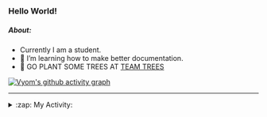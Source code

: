 ### Hello World!

##### About:
- Currently I am a student.
- 🌱 I’m learning how to make better documentation.
- 🌱 GO PLANT SOME TREES AT [TEAM TREES](https://teamtrees.org/)

[![Vyom's github activity graph](https://activity-graph.herokuapp.com/graph?username=Vyvy-vi)](https://github.com/ashutosh00710/github-readme-activity-graph)

---
<details>
  <summary>:zap: My Activity:</summary>
  
<!--START_SECTION:waka-->
![Code Time](http://img.shields.io/badge/Code%20Time-907%20hrs%2019%20mins-blue)

**I'm a Night 🦉** 

```text
🌞 Morning    97 commits     ███░░░░░░░░░░░░░░░░░░░░░░   11.99% 
🌆 Daytime    219 commits    ██████░░░░░░░░░░░░░░░░░░░   27.07% 
🌃 Evening    269 commits    ████████░░░░░░░░░░░░░░░░░   33.25% 
🌙 Night      224 commits    ███████░░░░░░░░░░░░░░░░░░   27.69%

```
📅 **I'm Most Productive on Sunday** 

```text
Monday       117 commits    ███░░░░░░░░░░░░░░░░░░░░░░   14.46% 
Tuesday      125 commits    ███░░░░░░░░░░░░░░░░░░░░░░   15.45% 
Wednesday    110 commits    ███░░░░░░░░░░░░░░░░░░░░░░   13.6% 
Thursday     117 commits    ███░░░░░░░░░░░░░░░░░░░░░░   14.46% 
Friday       107 commits    ███░░░░░░░░░░░░░░░░░░░░░░   13.23% 
Saturday     76 commits     ██░░░░░░░░░░░░░░░░░░░░░░░   9.39% 
Sunday       157 commits    ████░░░░░░░░░░░░░░░░░░░░░   19.41%

```


📊 **This Week I Spent My Time On** 

```text
🔥 Editors: 
VS Code                  14 hrs 34 mins      █████████████████████████   100.0%

🐱‍💻 Projects: 
CSF                      7 hrs 51 mins       █████████████░░░░░░░░░░░░   53.89% 
praise                   5 hrs 34 mins       █████████░░░░░░░░░░░░░░░░   38.3% 
discord-bot              1 hr 8 mins         ██░░░░░░░░░░░░░░░░░░░░░░░   7.81%

```


 Last Updated on 08/10/2022 01:32:40 UTC
<!--END_SECTION:waka-->
</details>
